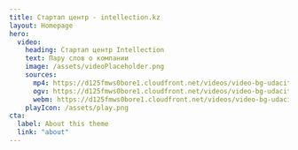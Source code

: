 ```yaml
---
title: Стартап центр - intellection.kz
layout: Homepage
hero:
  video:
    heading: Стартап центр Intellection
    text: Пару слов о компании
    image: /assets/videoPlaceholder.png
    sources:
      mp4: https://d125fmws0bore1.cloudfront.net/videos/video-bg-udacity.mp4
      ogv: https://d125fmws0bore1.cloudfront.net/videos/video-bg-udacity.ogv
      webm: https://d125fmws0bore1.cloudfront.net/videos/video-bg-udacity.webm
    playIcon: /assets/play.png
cta:
  label: About this theme
  link: "about"
---
```


